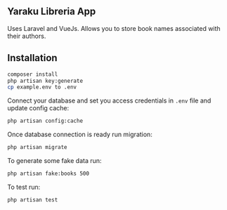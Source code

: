 ## Yaraku Libreria App

Uses Laravel and VueJs. Allows you to store book names associated with their authors.

## Installation
```bash
composer install
php artisan key:generate 
cp example.env to .env
```

Connect your database and set you access credentials in `.env` file and update config cache:
```bash
php artisan config:cache
```

Once database connection is ready run migration:
```bash
php artisan migrate
```

To generate some fake data run:
```bash
php artisan fake:books 500
```

To test run:
```bash
php artisan test
```